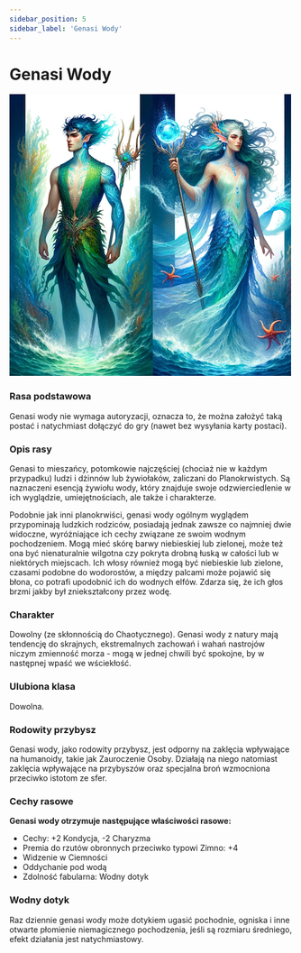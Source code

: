 ```yaml
---
sidebar_position: 5
sidebar_label: 'Genasi Wody'
---
```



# Genasi Wody

![genasi wody](../../static/img/wiki/wiki-rasy/genasi-wody.png)

### Rasa podstawowa
Genasi wody nie wymaga autoryzacji, oznacza to, że można założyć taką postać i natychmiast dołączyć do gry (nawet bez wysyłania karty postaci).

### Opis rasy
Genasi to mieszańcy, potomkowie najczęściej (chociaż nie w każdym przypadku) ludzi i dżinnów lub żywiołaków, zaliczani do Planokrwistych. Są naznaczeni esencją żywiołu wody, który znajduje swoje odzwierciedlenie w ich wyglądzie, umiejętnościach, ale także i charakterze.

Podobnie jak inni planokrwiści, genasi wody ogólnym wyglądem przypominają ludzkich rodziców, posiadają jednak zawsze co najmniej dwie widoczne, wyróżniające ich cechy związane ze swoim wodnym pochodzeniem. Mogą mieć skórę barwy niebieskiej lub zielonej, może też ona być nienaturalnie wilgotna czy pokryta drobną łuską w całości lub w niektórych miejscach. Ich włosy również mogą być niebieskie lub zielone, czasami podobne do wodorostów, a między palcami może pojawić się błona, co potrafi upodobnić ich do wodnych elfów. Zdarza się, że ich głos brzmi jakby był zniekształcony przez wodę.

### Charakter
Dowolny (ze skłonnością do Chaotycznego). Genasi wody z natury mają tendencję do skrajnych, ekstremalnych zachowań i wahań nastrojów niczym zmienność morza - mogą w jednej chwili być spokojne, by w następnej wpaść we wściekłość.

### Ulubiona klasa
Dowolna.

### Rodowity przybysz
Genasi wody, jako rodowity przybysz, jest odporny na zaklęcia wpływające na humanoidy, takie jak Zauroczenie Osoby. Działają na niego natomiast zaklęcia wpływające na przybyszów oraz specjalna broń wzmocniona przeciwko istotom ze sfer.

### Cechy rasowe
**Genasi wody otrzymuje następujące właściwości rasowe:**

- Cechy: +2 Kondycja, -2 Charyzma
- Premia do rzutów obronnych przeciwko typowi Zimno: +4
- Widzenie w Ciemności
- Oddychanie pod wodą
- Zdolność fabularna: Wodny dotyk

### Wodny dotyk

Raz dziennie genasi wody może dotykiem ugasić pochodnie, ogniska i inne otwarte płomienie niemagicznego pochodzenia, jeśli są rozmiaru średniego, efekt działania jest natychmiastowy.